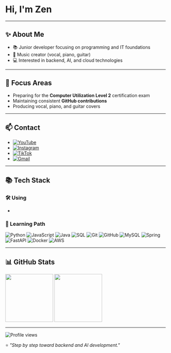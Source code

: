 # Hi, I'm Zen

---

## ✨ About Me
- 📚 Junior developer focusing on programming and IT foundations  
- 🎵 Music creator (vocal, piano, guitar)  
- 💻 Interested in backend, AI, and cloud technologies  

---

## 🌱 Focus Areas
- Preparing for the **Computer Utilization Level 2** certification exam  
- Maintaining consistent **GitHub contributions**  
- Producing vocal, piano, and guitar covers  

---

## 📫 Contact
- [![YouTube](https://img.shields.io/badge/YouTube-%40zen__nxv-333333?logo=youtube&logoColor=white)](https://www.youtube.com/@zen_nxv)  
- [![Instagram](https://img.shields.io/badge/Instagram-%40zen__nx-333333?logo=instagram&logoColor=white)](https://www.instagram.com/zen_nx)  
- [![TikTok](https://img.shields.io/badge/TikTok-%40zen__2o-333333?logo=tiktok&logoColor=white)](https://www.tiktok.com/@zen_2o)  
- [![Gmail](https://img.shields.io/badge/Email-zzen.devv%40gmail.com-333333?logo=gmail&logoColor=white)](mailto:zzen.devv@gmail.com)  

---

## 📚 Tech Stack

### 🛠 Using

-

### 🚀 Learning Path
![Python](https://img.shields.io/badge/-Python-3776AB?logo=python&logoColor=white)
![JavaScript](https://img.shields.io/badge/-JavaScript-F7DF1E?logo=javascript&logoColor=black)
![Java](https://img.shields.io/badge/-Java-007396?logo=java&logoColor=white)
![SQL](https://img.shields.io/badge/-SQL-336791?logo=postgresql&logoColor=white)
![Git](https://img.shields.io/badge/-Git-F05032?logo=git&logoColor=white)
![GitHub](https://img.shields.io/badge/-GitHub-181717?logo=github&logoColor=white)
![MySQL](https://img.shields.io/badge/-MySQL-4479A1?logo=mysql&logoColor=white)
![Spring](https://img.shields.io/badge/-Spring-6DB33F?logo=spring&logoColor=white)
![FastAPI](https://img.shields.io/badge/-FastAPI-009688?logo=fastapi&logoColor=white)
![Docker](https://img.shields.io/badge/-Docker-2496ED?logo=docker&logoColor=white)
![AWS](https://img.shields.io/badge/-AWS-232F3E?logo=amazonaws&logoColor=white)

---

## 📊 GitHub Stats
<p align="left">
  <img src="https://github-readme-stats.vercel.app/api?username=zzen-devv&show_icons=true&theme=swift" height="150"/>
  <img src="https://github-readme-stats.vercel.app/api/top-langs/?username=zzen-devv&layout=compact&theme=swift" height="150"/>
</p>

---

![Profile views](https://komarev.com/ghpvc/?username=zzen-devv&label=Profile%20views&color=0e75b6&style=flat)

⭐️ _"Step by step toward backend and AI development."_  
